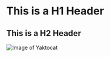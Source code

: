 # This is a H1 Header 
## This is a H2 Header
![Image of Yaktocat](https://octodex.github.com/images/yaktocat.png)
